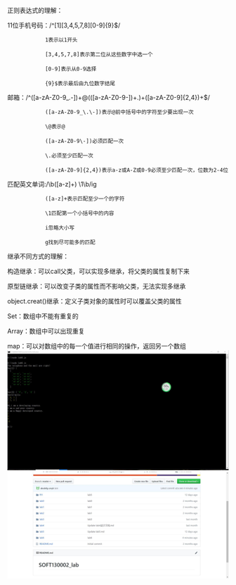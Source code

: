 ﻿正则表达式的理解：
  
  11位手机号码：/^[1][3,4,5,7,8][0-9]{9}$/
  
                1表示以1开头
                
                [3,4,5,7,8]表示第二位从这些数字中选一个
                
                [0-9]表示从0-9选择
                
                {9}$表示最后由九位数字结尾
                
  邮箱：/^([a-zA-Z0-9_\.\-])+\@(([a-zA-Z0-9\-])+\.)+([a-zA-Z0-9]{2,4})+$/
  
                ([a-zA-Z0-9_\.\-])表示@前中括号中的字符至少要出现一次
                
                \@表示@
                
                ([a-zA-Z0-9\-])必须匹配一次
                
                \.必须至少匹配一次
                
                ([a-zA-Z0-9]{2,4})表示a-z或A-Z或0-9必须至少匹配一次，位数为2-4位
                
  匹配英文单词:/\b([a-z]+) \1\b/ig
  
                ([a-z]+表示匹配至少一个的字符
                
                \1匹配第一个小括号中的内容
                
                i忽略大小写
                
                g找到尽可能多的匹配
                
继承不同方式的理解：

  构造继承：可以call父类，可以实现多继承，将父类的属性复制下来
  
  原型链继承：可以改变子类的属性而不影响父类，无法实现多继承
  
  object.creat()继承：定义子类对象的属性时可以覆盖父类的属性
  



Set：数组中不能有重复的

Array：数组中可以出现重复

map：可以对数组中的每一个值进行相同的操作，返回另一个数组
![Image text](https://github.com/abcdefg-cmyk/SOFT130002_lab/blob/master/lab6/Cut0.jpg)
![Image text](https://github.com/abcdefg-cmyk/SOFT130002_lab/blob/master/lab6/cut2.jpg)

